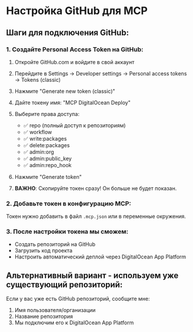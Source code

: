 # Настройка GitHub для MCP

## Шаги для подключения GitHub:

### 1. Создайте Personal Access Token на GitHub:

1. Откройте GitHub.com и войдите в свой аккаунт
2. Перейдите в Settings → Developer settings → Personal access tokens → Tokens (classic)
3. Нажмите "Generate new token (classic)"
4. Дайте токену имя: "MCP DigitalOcean Deploy"
5. Выберите права доступа:
   - ✅ repo (полный доступ к репозиториям)
   - ✅ workflow
   - ✅ write:packages
   - ✅ delete:packages
   - ✅ admin:org
   - ✅ admin:public_key
   - ✅ admin:repo_hook

6. Нажмите "Generate token"
7. **ВАЖНО**: Скопируйте токен сразу! Он больше не будет показан.

### 2. Добавьте токен в конфигурацию MCP:

Токен нужно добавить в файл `.mcp.json` или в переменные окружения.

### 3. После настройки токена мы сможем:
- Создать репозиторий на GitHub
- Загрузить код проекта
- Настроить автоматический деплой через DigitalOcean App Platform

## Альтернативный вариант - используем уже существующий репозиторий:

Если у вас уже есть GitHub репозиторий, сообщите мне:
1. Имя пользователя/организации
2. Название репозитория
3. Мы подключим его к DigitalOcean App Platform
